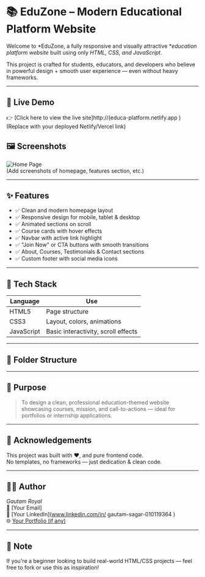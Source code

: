 # 📚 EduZone – Modern Educational Platform Website

Welcome to *EduZone, a fully responsive and visually attractive **education platform website* built using only *HTML, CSS, and JavaScript*.

This project is crafted for students, educators, and developers who believe in powerful design + smooth user experience — even without heavy frameworks.

---

## 🚀 Live Demo

👉 [Click here to view the live site]http://(educa-platform.netlify.app )
(Replace with your deployed Netlify/Vercel link)

## 🖼 Screenshots

![Home Page](https://your-screenshot-link.com)  
(Add screenshots of homepage, features section, etc.)

---

## ✨ Features

- ✅ Clean and modern homepage layout  
- ✅ Responsive design for mobile, tablet & desktop  
- ✅ Animated sections on scroll  
- ✅ Course cards with hover effects  
- ✅ Navbar with active link highlight  
- ✅ "Join Now" or CTA buttons with smooth transitions  
- ✅ About, Courses, Testimonials & Contact sections  
- ✅ Custom footer with social media icons

---

## 🧰 Tech Stack

| Language | Use |
|----------|-----|
| HTML5 | Page structure |
| CSS3 | Layout, colors, animations |
| JavaScript | Basic interactivity, scroll effects |

---

## 📂 Folder Structure
---

## 🎯 Purpose

> To design a clean, professional education-themed website showcasing courses, mission, and call-to-actions — ideal for portfolios or internship applications.

---

## 🙌 Acknowledgements

This project was built with ❤, and pure frontend code.  
No templates, no frameworks — just dedication & clean code.

---

## 🧑‍💻 Author

*Gautam Royal*  
📧 [Your Email]  
🔗 [Your LinkedIn](www.linkedin.com/in/
gautam-sagar-010119364
)  
🌐 [Your Portfolio (if any)](https://yourportfolio.com)

---

## 📌 Note

If you're a beginner looking to build real-world HTML/CSS projects — feel free to fork or use this as inspiration!